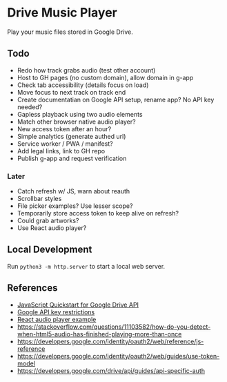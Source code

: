 
# Drive Music Player

Play your music files stored in Google Drive.

## Todo

- Redo how track grabs audio (test other account)
- Host to GH pages (no custom domain), allow domain in g-app
- Check tab accessibility (details focus on load)
- Move focus to next track on track end
- Create documentatian on Google API setup, rename app? No API key needed?
- Gapless playback using two audio elements
- Match other browser native audio player?
- New access token after an hour?
- Simple analytics (generate authed url)
- Service worker / PWA / manifest?
- Add legal links, link to GH repo
- Publish g-app and request verification

### Later

- Catch refresh w/ JS, warn about reauth
- Scrollbar styles
- File picker examples? Use lesser scope?
- Temporarily store access token to keep alive on refresh?
- Could grab artworks?
- Use React audio player?

## Local Development

Run `python3 -m http.server` to start a local web server. 

## References

- [JavaScript Quickstart for Google Drive API](https://developers.google.com/drive/api/quickstart/js)
- [Google API key restrictions](https://cloud.google.com/docs/authentication/api-keys#api_key_restrictions)
- [React audio player example](https://codesandbox.io/s/react-w877cp)
- https://stackoverflow.com/questions/11103582/how-do-you-detect-when-html5-audio-has-finished-playing-more-than-once
- https://developers.google.com/identity/oauth2/web/reference/js-reference
- https://developers.google.com/identity/oauth2/web/guides/use-token-model
- https://developers.google.com/drive/api/guides/api-specific-auth
